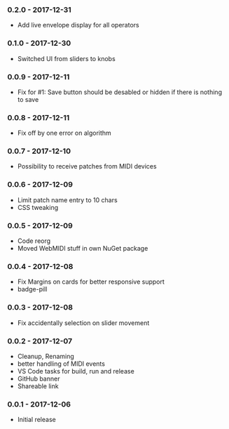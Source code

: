 ### 0.2.0 - 2017-12-31
* Add live envelope display for all operators

### 0.1.0 - 2017-12-30
* Switched UI from sliders to knobs

### 0.0.9 - 2017-12-11
* Fix for #1: Save button should be desabled or hidden if there is nothing to save

### 0.0.8 - 2017-12-11
* Fix off by one error on algorithm

### 0.0.7 - 2017-12-10
* Possibility to receive patches from MIDI devices

### 0.0.6 - 2017-12-09
* Limit patch name entry to 10 chars
* CSS tweaking

### 0.0.5 - 2017-12-09
* Code reorg
* Moved WebMIDI stuff in own NuGet package

### 0.0.4 - 2017-12-08
* Fix Margins on cards for better responsive support
* badge-pill

### 0.0.3 - 2017-12-08
* Fix accidentally selection on slider movement

### 0.0.2 - 2017-12-07
* Cleanup, Renaming
* better handling of MIDI events
* VS Code tasks for build, run and release
* GitHub banner
* Shareable link

### 0.0.1 - 2017-12-06
* Initial release
